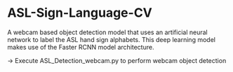 # ASL-Sign-Language-CV

A webcam based object detection model that uses an artificial neural network to label the ASL hand sign alphabets. This deep learning model makes use of the Faster RCNN model architecture.

-> Execute ASL_Detection_webcam.py to perform webcam object detection
